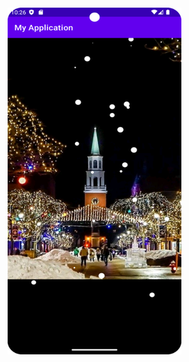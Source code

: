 <p align="center">
  <img width="400" height="800" src="https://github.com/Jinwoooooooo/2024-1-Mobile-App/blob/main/Chapter9/CC/Screenshot_20240505_192605.png">
</p>
